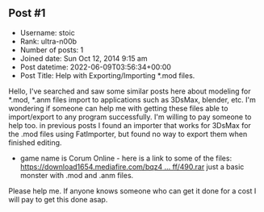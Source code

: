 ## Post #1
- Username: stoic
- Rank: ultra-n00b
- Number of posts: 1
- Joined date: Sun Oct 12, 2014 9:15 am
- Post datetime: 2022-06-09T03:56:34+00:00
- Post Title: Help with Exporting/Importing *.mod files.

Hello, I've searched and saw some similar posts here about modeling for *.mod, *.anm files import to applications such as 3DsMax, blender, etc.
I'm wondering if someone can help me with getting these files able to import/export to any program successfully.
I'm willing to pay someone to help too.
in previous posts I found an importer that works for 3DsMax for the .mod files using FatImporter, but found no way to export them when finished editing.
- game name is Corum Online - 
here is a link to some of the files: [https://download1654.mediafire.com/bqz4 ... ff/490.rar](https://download1654.mediafire.com/bqz408rn1vng/9dnj323jn499eff/490.rar)
just a basic monster with .mod and .anm files.

Please help me. If anyone knows someone who can get it done for a cost I will pay to get this done asap.
